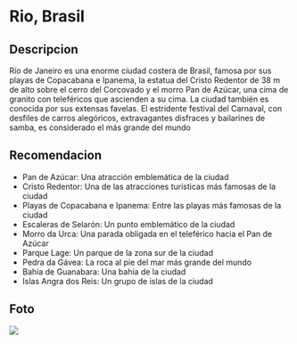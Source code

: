 # Rio, Brasil

## Descripcion

 Río de Janeiro es una enorme ciudad costera de Brasil, famosa por sus playas de Copacabana e Ipanema, la estatua del Cristo Redentor de 38 m de alto sobre el cerro del Corcovado y el morro Pan de Azúcar, una cima de granito con teleféricos que ascienden a su cima. La ciudad también es conocida por sus extensas favelas. El estridente festival del Carnaval, con desfiles de carros alegóricos, extravagantes disfraces y bailarines de samba, es considerado el más grande del mundo

 ## Recomendacion

- Pan de Azúcar: Una atracción emblemática de la ciudad 
- Cristo Redentor: Una de las atracciones turísticas más famosas de la ciudad 
- Playas de Copacabana e Ipanema: Entre las playas más famosas de la ciudad 
- Escaleras de Selarón: Un punto emblemático de la ciudad 
- Morro da Urca: Una parada obligada en el teleférico hacia el Pan de Azúcar 
- Parque Lage: Un parque de la zona sur de la ciudad 
- Pedra da Gávea: La roca al pie del mar más grande del mundo 
- Bahia de Guanabara: Una bahía de la ciudad 
- Islas Angra dos Reis: Un grupo de islas de la ciudad 

## Foto 

![](https://dynamic-media-cdn.tripadvisor.com/media/photo-o/0c/e4/12/c9/visao-privilegiada.jpg?w=500&h=500&s=1)